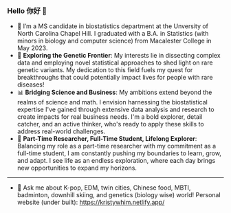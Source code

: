 ### Hello 你好 👋

- 🌱 I’m a MS candidate in biostatistics department at the Unversity of North Carolina Chapel Hill. I graduated with a B.A. in Statistics (with minors in biology and computer science) from Macalester College in May 2023.
- 🧬 **Exploring the Genetic Frontier**: My interests lie in dissecting complex data and employing novel statistical approaches to shed light on rare genetic variants. My dedication to this field fuels my quest for breakthroughs that could potentially impact lives for people with rare diseases!
- 📊 **Bridging Science and Business**: My ambitions extend beyond the realms of science and math. I envision harnessing the biostatistical expertise I've gained through extensive data analysis and research to create impacts for real business needs. I'm a bold explorer, detail catcher, and an active thinker, who's ready to apply these skills to address real-world challenges.
- 🔬 **Part-Time Researcher, Full-Time Student, Lifelong Explorer**: Balancing my role as a part-time researcher with my commitment as a full-time student, I am constantly pushing my boundaries to learn, grow, and adapt. I see life as an endless exploration, where each day brings new opportunities to expand my horizons.
- ---------------------------------------------------------------------------------------------
- 💬 Ask me about K-pop, EDM, twin cities, Chinese food, MBTI, badminton, downhill skiing, and genetics (biology wise) world! Personal website (under built): https://kristywhim.netlify.app/
